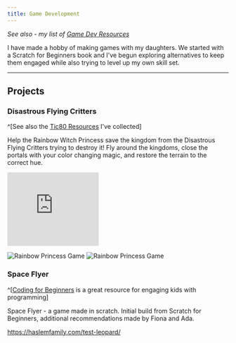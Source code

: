 ```yaml
---
title: Game Development
---
```


_See also - my list of [Game Dev Resources](/gamedev/resources/)_

I have made a hobby of making games with my daughters. We started with a Scratch for Beginners book and I've begun exploring alternatives to keep them engaged while also trying to level up my own skill set.

-------

## Projects


### Disastrous Flying Critters

^[See also the [Tic80 Resources](/gamedev/resources/#tic80) I've collected]

Help the Rainbow Witch Princess save the kingdom from the Disastrous Flying Critters trying to destroy it! Fly around the kingdoms, close the portals with your color changing magic, and restore the terrain to the correct hue.

<iframe src="https://itch.io/embed/2102019?bg_color=333C57&amp;fg_color=94B0C2&amp;link_color=fa5c5c&amp;border_color=36423f" width="208" height="167" frameborder="0"><a href="https://therabidbanana.itch.io/disastrous-flying-critters">Disastrous Flying Critters by therabidbanana</a></iframe>

![Rainbow Princess Game](/assets/images/gamedev/flying-critters/1.png)
![Rainbow Princess Game](/assets/images/gamedev/flying-critters/3.png)

### Space Flyer

^[[Coding for Beginners](https://www.amazon.com/Coding-Beginners-Scratch-Rosie-Dickins/dp/1474975097) is a great resource for engaging kids with programming]

Space Flyer - a game made in scratch. Initial build from Scratch for Beginners, additional recommendations made by Fiona and Ada.

<https://haslemfamily.com/test-leopard/>

